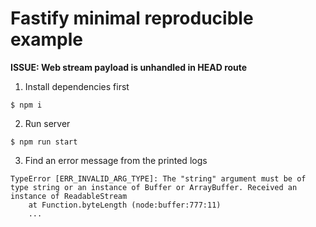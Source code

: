 # Fastify minimal reproducible example

**ISSUE: Web stream payload is unhandled in HEAD route**

1. Install dependencies first
```
$ npm i
```

2. Run server
```
$ npm run start
```

3. Find an error message from the printed logs

```
TypeError [ERR_INVALID_ARG_TYPE]: The "string" argument must be of type string or an instance of Buffer or ArrayBuffer. Received an instance of ReadableStream
    at Function.byteLength (node:buffer:777:11)
    ...
```
